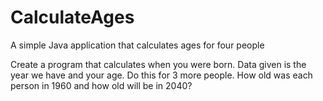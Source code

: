 # CalculateAges
A simple Java application that calculates ages for four people

Create a program that calculates when you were born. Data given is the year we have and your age. 
Do this for 3 more people. How old was each person in 1960 and how old will be in 2040?
